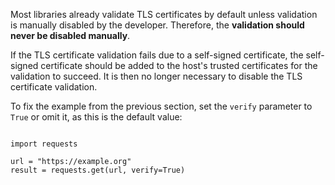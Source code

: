 Most libraries already validate TLS certificates by default unless validation is manually disabled by the developer.
Therefore, the **validation should never be disabled manually**.

If the TLS certificate validation fails due to a self-signed certificate, the self-signed certificate should be added to the host's trusted certificates for the validation to succeed.
It is then no longer necessary to disable the TLS certificate validation.

To fix the example from the previous section, set the `verify` parameter to `True` or omit it, as this is the default value:

<pre class="language-python line-numbers" data-line="4"><code>
import requests

url = "https://example.org"
result = requests.get(url, verify=True)
</code></pre>
